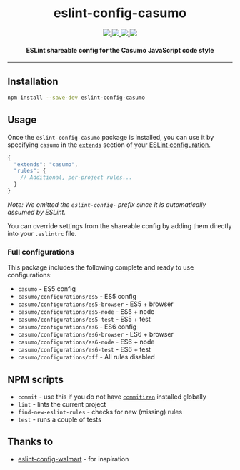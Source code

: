 <h1 align="center">eslint-config-casumo</h1>

<p align="center">
  <a title='npm version' href="https://www.npmjs.com/package/eslint-config-casumo">
    <img src='https://img.shields.io/npm/v/eslint-config-casumo.svg?style=flat-square' />
  </a>
  <a title='MIT License' href="https://opensource.org/licenses/MIT">
    <img src='https://img.shields.io/npm/l/eslint-config-casumo.svg?style=flat-square' />
  </a>
  <a title='Downloads' href='http://npm-stat.com/charts.html?package=eslint-config-casumo&from=2015-08-01'>
    <img src='https://img.shields.io/npm/dm/eslint-config-casumo.svg?style=flat-square' />
  </a>
    <a title='Commitizen friendly' href='http://commitizen.github.io/cz-cli/'>
    <img src='https://img.shields.io/badge/commitizen-friendly-brightgreen.svg' />
  </a>
</p>

<h4 align="center">
    ESLint shareable config for the Casumo JavaScript code style
</h4>

***

## Installation

```bash
npm install --save-dev eslint-config-casumo
```

## Usage
Once the `eslint-config-casumo` package is installed, you can use it by specifying `casumo` in the [`extends`](http://eslint.org/docs/user-guide/configuring#extending-configuration-files) section of your [ESLint configuration](http://eslint.org/docs/user-guide/configuring).

```js
{
  "extends": "casumo",
  "rules": {
    // Additional, per-project rules...
  }
}
```

_Note: We omitted the `eslint-config-` prefix since it is automatically assumed by ESLint._

You can override settings from the shareable config by adding them directly into your `.eslintrc` file.

### Full configurations

This package includes the following complete and ready to use configurations:

- `casumo` - ES5 config
- `casumo/configurations/es5` - ES5 config
- `casumo/configurations/es5-browser` - ES5 + browser
- `casumo/configurations/es5-node` - ES5 + node
- `casumo/configurations/es5-test` - ES5 + test
- `casumo/configurations/es6` - ES6 config
- `casumo/configurations/es6-browser` - ES6 + browser
- `casumo/configurations/es6-node` - ES6 + node
- `casumo/configurations/es6-test` - ES6 + test
- `casumo/configurations/off` - All rules disabled

## NPM scripts

- `commit` - use this if you do not have [`commitizen`](https://github.com/commitizen/cz-cli) installed globally
- `lint` - lints the current project
- `find-new-eslint-rules` - checks for new (missing) rules
- `test` - runs a couple of tests

## Thanks to
- [eslint-config-walmart](https://github.com/walmartlabs/eslint-config-walmart) - for inspiration
